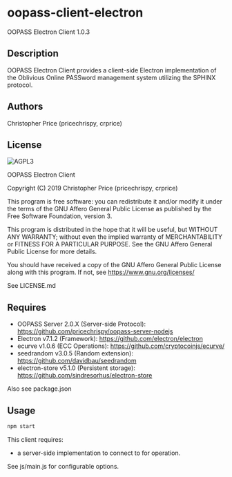 # oopass-client-electron
OOPASS Electron Client 1.0.3

## Description
OOPASS Electron Client provides a client-side Electron implementation of the Oblivious Online PASSword management system utilizing the SPHINX protocol.

## Authors
Christopher Price (pricechrispy, crprice)

## License
![AGPL3](https://www.gnu.org/graphics/agplv3-with-text-162x68.png)

OOPASS Electron Client

Copyright (C) 2019  Christopher Price (pricechrispy, crprice)

This program is free software: you can redistribute it and/or modify it under the terms of the GNU Affero General Public License as published by the Free Software Foundation, version 3.

This program is distributed in the hope that it will be useful, but WITHOUT ANY WARRANTY; without even the implied warranty of MERCHANTABILITY or FITNESS FOR A PARTICULAR PURPOSE. See the GNU Affero General Public License for more details.

You should have received a copy of the GNU Affero General Public License along with this program. If not, see <https://www.gnu.org/licenses/>

See LICENSE.md

## Requires
* OOPASS Server 2.0.X (Server-side Protocol): https://github.com/pricechrispy/oopass-server-nodejs
* Electron v7.1.2 (Framework): https://github.com/electron/electron
* ecurve v1.0.6 (ECC Operations): https://github.com/cryptocoinjs/ecurve/
* seedrandom v3.0.5 (Random extension): https://github.com/davidbau/seedrandom
* electron-store v5.1.0 (Persistent storage): https://github.com/sindresorhus/electron-store

Also see package.json

## Usage
```bash
npm start
``` 

This client requires:
* a server-side implementation to connect to for operation.

See js/main.js for configurable options.
